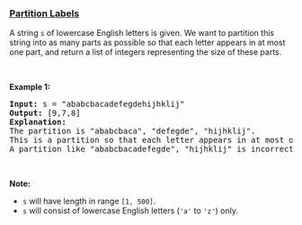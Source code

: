 ### [Partition Labels](https://leetcode.com/problems/partition-labels)

<p>A string <code>s</code> of lowercase English letters is given. We want to partition this string into as many parts as possible so that each letter appears in at most one part, and return a list of integers representing the size of these parts.</p>

<p>&nbsp;</p>

<p><b>Example 1:</b></p>

<pre>
<b>Input:</b> s = &quot;ababcbacadefegdehijhklij&quot;
<b>Output:</b> [9,7,8]
<b>Explanation:</b>
The partition is &quot;ababcbaca&quot;, &quot;defegde&quot;, &quot;hijhklij&quot;.
This is a partition so that each letter appears in at most one part.
A partition like &quot;ababcbacadefegde&quot;, &quot;hijhklij&quot; is incorrect, because it splits s into less parts.
</pre>

<p>&nbsp;</p>

<p><b>Note:</b></p>

<ul>
	<li><code>s</code> will have length in range <code>[1, 500]</code>.</li>
	<li><code>s</code> will consist of lowercase English letters (<code>&#39;a&#39;</code> to <code>&#39;z&#39;</code>) only.</li>
</ul>

<p>&nbsp;</p>
